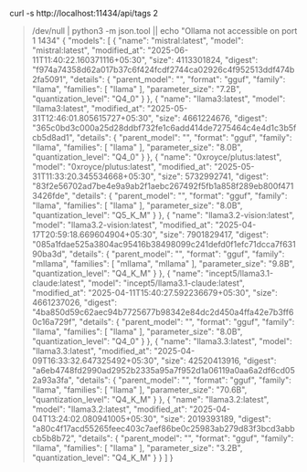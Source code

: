 curl -s http://localhost:11434/api/tags 2
>/dev/null | python3 -m json.tool || echo "Ollama not accessible on port 1
1434"
{
    "models": [
        {
            "name": "mistral:latest",
            "model": "mistral:latest",
            "modified_at": "2025-06-11T11:40:22.160371116+05:30",
            "size": 4113301824,
            "digest": "f974a74358d62a017b37c6f424fcdf2744ca02926c4f952513ddf474b2fa5091",
            "details": {
                "parent_model": "",
                "format": "gguf",
                "family": "llama",
                "families": [
                    "llama"
                ],
                "parameter_size": "7.2B",
                "quantization_level": "Q4_0"
            }
        },
        {
            "name": "llama3:latest",
            "model": "llama3:latest",
            "modified_at": "2025-05-31T12:46:01.805615727+05:30",
            "size": 4661224676,
            "digest": "365c0bd3c000a25d28ddbf732fe1c6add414de7275464c4e4d1c3b5fcb5d8ad1",
            "details": {
                "parent_model": "",
                "format": "gguf",
                "family": "llama",
                "families": [
                    "llama"
                ],
                "parameter_size": "8.0B",
                "quantization_level": "Q4_0"
            }
        },
        {
            "name": "0xroyce/plutus:latest",
            "model": "0xroyce/plutus:latest",
            "modified_at": "2025-05-31T11:33:20.345534668+05:30",
            "size": 5732992741,
            "digest": "83f2e56702ad7be4e9a9ab2f1aebc267492f5fb1a858f289eb800f4713426fde",
            "details": {
                "parent_model": "",
                "format": "gguf",
                "family": "llama",
                "families": [
                    "llama"
                ],
                "parameter_size": "8.0B",
                "quantization_level": "Q5_K_M"
            }
        },
        {
            "name": "llama3.2-vision:latest",
            "model": "llama3.2-vision:latest",
            "modified_at": "2025-04-17T20:59:18.669604904+05:30",
            "size": 7901829417,
            "digest": "085a1fdae525a3804ac95416b38498099c241defd0f1efc71dcca7f63190ba3d",
            "details": {
                "parent_model": "",
                "format": "gguf",
                "family": "mllama",
                "families": [
                    "mllama",
                    "mllama"
                ],
                "parameter_size": "9.8B",
                "quantization_level": "Q4_K_M"
            }
        },
        {
            "name": "incept5/llama3.1-claude:latest",
            "model": "incept5/llama3.1-claude:latest",
            "modified_at": "2025-04-11T15:40:27.592236679+05:30",
            "size": 4661237026,
            "digest": "4ba850d59c62aec94b7725677b98342e84dc2d450a4ffa42e7b3ff60c16a729f",
            "details": {
                "parent_model": "",
                "format": "gguf",
                "family": "llama",
                "families": [
                    "llama"
                ],
                "parameter_size": "8.0B",
                "quantization_level": "Q4_0"
            }
        },
        {
            "name": "llama3.3:latest",
            "model": "llama3.3:latest",
            "modified_at": "2025-04-09T16:33:32.647325492+05:30",
            "size": 42520413916,
            "digest": "a6eb4748fd2990ad2952b2335a95a7f952d1a06119a0aa6a2df6cd052a93a3fa",
            "details": {
                "parent_model": "",
                "format": "gguf",
                "family": "llama",
                "families": [
                    "llama"
                ],
                "parameter_size": "70.6B",
                "quantization_level": "Q4_K_M"
            }
        },
        {
            "name": "llama3.2:latest",
            "model": "llama3.2:latest",
            "modified_at": "2025-04-04T13:24:02.080941005+05:30",
            "size": 2019393189,
            "digest": "a80c4f17acd55265feec403c7aef86be0c25983ab279d83f3bcd3abbcb5b8b72",
            "details": {
                "parent_model": "",
                "format": "gguf",
                "family": "llama",
                "families": [
                    "llama"
                ],
                "parameter_size": "3.2B",
                "quantization_level": "Q4_K_M"
            }
        }
    ]
}